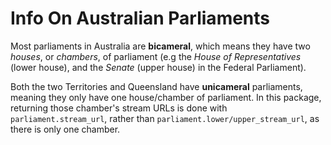 # Info On Australian Parliaments

Most parliaments in Australia are **bicameral**, which means they have two *houses*, or *chambers*, of parliament (e.g the *House of Representatives* (lower house), and the *Senate* (upper house) in the Federal Parliament).



Both the two Territories and Queensland have **unicameral** parliaments, meaning they only have one house/chamber of parliament. In this package, returning those chamber's stream URLs is done with `parliament.stream_url`, rather than `parliament.lower/upper_stream_url`, as there is only one chamber.